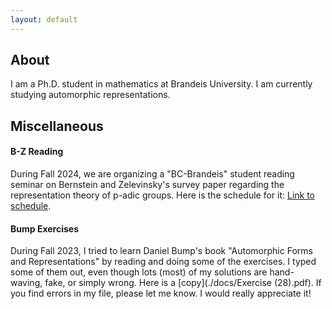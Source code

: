 ```yaml
---
layout: default
---
```





## About

I am a Ph.D. student in mathematics at Brandeis University. I am currently studying automorphic representations.

## Miscellaneous

#### B-Z Reading
During Fall 2024, we are organizing a "BC-Brandeis" student reading seminar on Bernstein and Zelevinsky's survey paper regarding the representation theory of p-adic groups. Here is the schedule for it: [Link to schedule](./bzf2024.html).

#### Bump Exercises
During Fall 2023, I tried to learn Daniel Bump's book "Automorphic Forms and Representations" by reading and doing some of the exercises. I typed some of them out, even though lots (most) of my solutions are hand-waving, fake, or simply wrong. Here is a [copy](./docs/Exercise (28).pdf). If you find errors in my file, please let me know. I would really appreciate it!
